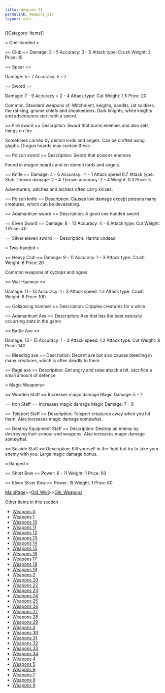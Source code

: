 ```yaml
---
title: Weapons 21
permalink: Weapons_21/
layout: wiki
---
```

[[Category: Items]]

= One-handed =

== Club ==
 Damage: 3 - 5
 Accuracy: 3 - 5
 Attack type: Crush
 Weight: 2
 Price: 10

== Spear ==

 Damage: 5 - 7
 Accuracy: 5 - 7
 
== Sword ==

 Damage: 7 - 9
 Accuracy = 2 - 4
 Attack type: Cut
 Weight: 1.5
 Price: 20

Common. Standard weapons of:
Witchment, knights, bandits, rat soldiers, the rat king, gnome chiefs and shopkeepers.
Dark knights, white knights and adventurers start with a sword.

== Fire sword ==
 Description: Sword that burns enemies and also sets things on fire.

Sometimes carried by demon lords and angels. Can be crafted using glyphs. Dragon hoards may contain these.

== Poison sword ==
 Description: Sword that poisons enemies

Found in dragon hoards and on demon lords and angels.

== Knife ==
 Damage: 4 - 6
 Accuracy: -1 - 1
 Attack speed 0.7
 Attack type: Stab
 Thrown damage: 2 - 4
 Thrown accuracy: 2 - 4
 Weight: 0.3
 Price: 5

Adventurers, witches and archers often carry knives.

== Poison knife ==
 Description: Causes low damage except poisons many creatures, which can be devastating.

== Adamantium sword ==
 Description: A good one handed sword

== Elven Sword ==
 Damage: 8 - 10
 Accuracy: 4 - 6
 Attack type: Cut
 Weight: 1
 Price: 40

== Silver eleven sword ==
 Description: Harms undead

= Two-handed =

== Heavy Club ==
 Damage: 9 - 11
 Accuracy: 1 - 3
 Attack type: Crush
 Weight: 8
 Price: 20

Common weapons of cyclops and ogres.

== War Hammer ==

 Damage: 11 - 13
 Accuracy: 1 - 3
 Attack speed: 1.2
 Attack type: Crush
 Weight: 8
 Price: 100

== Collapsing hammer ==
 Description: Cripples creatures for a while

== Adamantium Axe ==
 Description: Axe that has the best naturally occurring stats in the game

== Battle Axe ==

 Damage: 13 - 15
 Accuracy: 1 - 3
 Attack speed: 1.2
 Attack type: Cut
 Weight: 8
 Price: 140

== Bleeding axe ==
 Description: Decent axe but also causes bleeding in many creatures, which is often deadly to them.

== Rage axe ==
 Description: Get angry and raise attack a bit, sacrifice a small amount of defence

= Magic Weapons=

== Wooden Staff ==
 Increases magic damage
 Magic Damage: 5 - 7

== Iron Staff ==
 Increases magic damage
 Magic Damage: 7 - 9

== Teleport Staff ==
 Description: Teleport creatures away when you hit them. Also increases magic damage somewhat.

== Destroy Equipment Staff ==
 Description: Destroy an enemy by destroying their armour and weapons. Also increases magic damage somewhat.

== Suicide Staff ==
 Description: Kill yourself in the fight but try to take your enemy with you. Large magic damage bonus.

= Ranged =

== Short Bow ==
 Power: 9 - 11
 Weight: 1
 Price: 60

== Elven Silver Bow ==
 Power: 15 
 Weight: 1
 Price: 60

[MainPage](/keeperrl_wiki/ "wikilink")>>[Old_Wiki](/keeperrl_wiki/Old_Wiki "wikilink")>>[Old_Weapons](/keeperrl_wiki/Old_Weapons "wikilink")

Other items in this section
-    [Weapons 0](/keeperrl_wiki/Weapons_0 "wikilink")
-    [Weapons 1](/keeperrl_wiki/Weapons_1 "wikilink")
-    [Weapons 10](/keeperrl_wiki/Weapons_10 "wikilink")
-    [Weapons 11](/keeperrl_wiki/Weapons_11 "wikilink")
-    [Weapons 12](/keeperrl_wiki/Weapons_12 "wikilink")
-    [Weapons 13](/keeperrl_wiki/Weapons_13 "wikilink")
-    [Weapons 14](/keeperrl_wiki/Weapons_14 "wikilink")
-    [Weapons 15](/keeperrl_wiki/Weapons_15 "wikilink")
-    [Weapons 16](/keeperrl_wiki/Weapons_16 "wikilink")
-    [Weapons 17](/keeperrl_wiki/Weapons_17 "wikilink")
-    [Weapons 18](/keeperrl_wiki/Weapons_18 "wikilink")
-    [Weapons 19](/keeperrl_wiki/Weapons_19 "wikilink")
-    [Weapons 2](/keeperrl_wiki/Weapons_2 "wikilink")
-    [Weapons 20](/keeperrl_wiki/Weapons_20 "wikilink")
-    [Weapons 22](/keeperrl_wiki/Weapons_22 "wikilink")
-    [Weapons 23](/keeperrl_wiki/Weapons_23 "wikilink")
-    [Weapons 24](/keeperrl_wiki/Weapons_24 "wikilink")
-    [Weapons 25](/keeperrl_wiki/Weapons_25 "wikilink")
-    [Weapons 26](/keeperrl_wiki/Weapons_26 "wikilink")
-    [Weapons 27](/keeperrl_wiki/Weapons_27 "wikilink")
-    [Weapons 28](/keeperrl_wiki/Weapons_28 "wikilink")
-    [Weapons 29](/keeperrl_wiki/Weapons_29 "wikilink")
-    [Weapons 3](/keeperrl_wiki/Weapons_3 "wikilink")
-    [Weapons 30](/keeperrl_wiki/Weapons_30 "wikilink")
-    [Weapons 31](/keeperrl_wiki/Weapons_31 "wikilink")
-    [Weapons 32](/keeperrl_wiki/Weapons_32 "wikilink")
-    [Weapons 33](/keeperrl_wiki/Weapons_33 "wikilink")
-    [Weapons 34](/keeperrl_wiki/Weapons_34 "wikilink")
-    [Weapons 4](/keeperrl_wiki/Weapons_4 "wikilink")
-    [Weapons 5](/keeperrl_wiki/Weapons_5 "wikilink")
-    [Weapons 6](/keeperrl_wiki/Weapons_6 "wikilink")
-    [Weapons 7](/keeperrl_wiki/Weapons_7 "wikilink")
-    [Weapons 8](/keeperrl_wiki/Weapons_8 "wikilink")
-    [Weapons 9](/keeperrl_wiki/Weapons_9 "wikilink")
